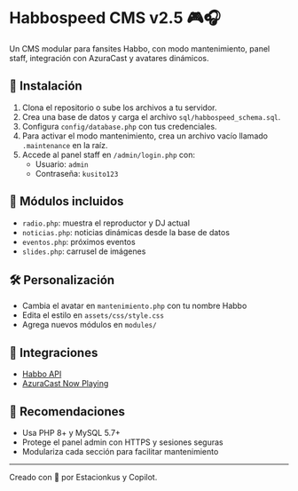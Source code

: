 # Habbospeed CMS v2.5 🎮🎧

Un CMS modular para fansites Habbo, con modo mantenimiento, panel staff, integración con AzuraCast y avatares dinámicos.

## 🚀 Instalación

1. Clona el repositorio o sube los archivos a tu servidor.
2. Crea una base de datos y carga el archivo `sql/habbospeed_schema.sql`.
3. Configura `config/database.php` con tus credenciales.
4. Para activar el modo mantenimiento, crea un archivo vacío llamado `.maintenance` en la raíz.
5. Accede al panel staff en `/admin/login.php` con:
   - Usuario: `admin`
   - Contraseña: `kusito123`

## 🧩 Módulos incluidos

- `radio.php`: muestra el reproductor y DJ actual
- `noticias.php`: noticias dinámicas desde la base de datos
- `eventos.php`: próximos eventos
- `slides.php`: carrusel de imágenes

## 🛠️ Personalización

- Cambia el avatar en `mantenimiento.php` con tu nombre Habbo
- Edita el estilo en `assets/css/style.css`
- Agrega nuevos módulos en `modules/`

## 📡 Integraciones

- [Habbo API](https://www.habbo.com/api/public/users?name=Kusito)
- [AzuraCast Now Playing](https://your-radio-url.com/api/nowplaying)

## 🧠 Recomendaciones

- Usa PHP 8+ y MySQL 5.7+
- Protege el panel admin con HTTPS y sesiones seguras
- Modulariza cada sección para facilitar mantenimiento

---

Creado con 💜 por Estacionkus y Copilot.

